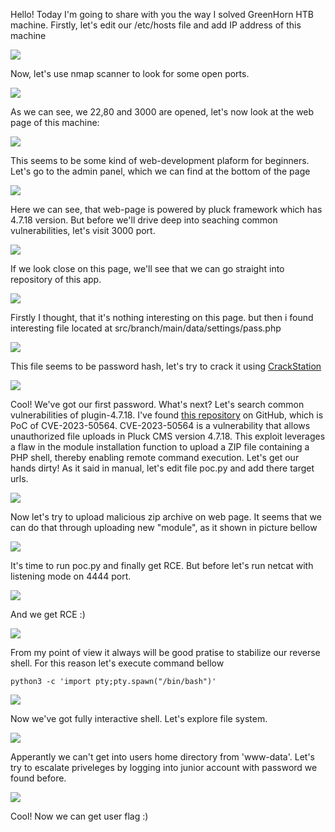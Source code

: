  Hello! Today I'm going to share with you the way I solved GreenHorn HTB machine.
 Firstly, let's edit our /etc/hosts file and add IP address of this machine

![](/home/kali/Pictures/1.png)

 Now, let's use nmap scanner to look for some open ports.

![](/home/kali/Pictures/2.png)

 As we can see, we 22,80 and 3000 are opened, let's now look at the web page of this machine:
 
![](/home/kali/Pictures/3.png)

 This seems to be some kind of web-development plaform for beginners. Let's go to the admin panel, which we can find at the bottom of the page

![](/home/kali/Pictures/4.png)

 Here we can see, that web-page is powered by pluck framework which has 4.7.18 version. But before we'll drive deep into seaching common vulnerabilities, let's visit 3000 port.


![](/home/kali/Pictures/5.png)

 If we look close on this page, we'll see that we can go straight into repository of this app.

![](/home/kali/Pictures/6.png)

Firstly I thought, that it's nothing interesting on this page. but then i found interesting file located at src/branch/main/data/settings/pass.php

![](/home/kali/Pictures/7.png)

 This file seems to be password hash, let's try to crack it using [CrackStation](https://crackstation.net/)

![](/home/kali/Pictures/8.png)

Cool! We've got our first password. What's next? Let's search common vulnerabilities of plugin-4.7.18. I've found  [this repository](https://github.com/Rai2en/CVE-2023-50564_Pluck-v4.7.18_PoC) on GitHub, which is PoC of CVE-2023-50564. CVE-2023-50564 is a vulnerability that allows unauthorized file uploads in Pluck CMS version 4.7.18. This exploit leverages a flaw in the module installation function to upload a ZIP file containing a PHP shell, thereby enabling remote command execution. Let's get our hands dirty! As it said in manual, let's edit file poc.py and add there target urls.
 

![](/home/kali/Pictures/9.png)

Now let's try to upload malicious zip archive on web page. It seems that we can do that through uploading new "module", as it shown in picture bellow

![](/home/kali/Pictures/10.png)

It's time to run poc.py and finally get RCE. But before let's run netcat with listening mode on 4444 port.

![](/home/kali/Pictures/11.png)

 And we get RCE :)

![](/home/kali/Pictures/12.png)

 From my point of view it always will be good pratise to stabilize our reverse shell. For this reason let's execute command bellow
```
python3 -c 'import pty;pty.spawn("/bin/bash")'
```
![](/home/kali/Pictures/13.png)

Now we've got fully interactive shell. Let's explore file system.

![](/home/kali/Pictures/14.png)

 Apperantly we can't get into users home directory from 'www-data'. Let's try to escalate priveleges by logging into junior account with password we found before.

![](/home/kali/Pictures/15.png)

Cool! Now we can get user flag :)
